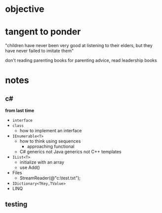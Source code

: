 # objective

# tangent to ponder
"children have never been very good at listening to their elders, but they have never failed to imitate them"

don't reading parenting books for parenting advice, read leadership books

# notes

## c#
**from last time**
* `interface`
* `class` 
    * how to implement an interface
* `IEnumerable<T>`
    * how to think using sequences 
        * approaching functional
    * C# generics not Java generics not C++ templates
* `IList<T>`
    * initialize with an array
    * use Add()
* Files
    * StreamReader(@"c:\test.txt"); 
* `IDictionary<TKey,TValue>`
* LINQ

## testing

